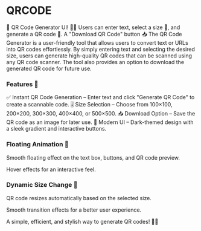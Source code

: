 # QRCODE
🚀 QR Code Generator UI! 🔲✨ Users can enter text, select a size 📏, and generate a QR code 🎉. A "Download QR Code" button 📥
The QR Code Generator is a user-friendly tool that allows users to convert text or URLs into QR codes effortlessly. By simply entering text and selecting the desired size, users can generate high-quality QR codes that can be scanned using any QR code scanner. The tool also provides an option to download the generated QR code for future use.

### Features 🌟
✅ Instant QR Code Generation – Enter text and click "Generate QR Code" to create a scannable code.
🎚️ Size Selection – Choose from 100×100, 200×200, 300×300, 400×400, or 500×500.
📥 Download Option – Save the QR code as an image for later use.
🎨 Modern UI – Dark-themed design with a sleek gradient and interactive buttons.

### Floating Animation 🌊
Smooth floating effect on the text box, buttons, and QR code preview.

Hover effects for an interactive feel.

### Dynamic Size Change 🔄
QR code resizes automatically based on the selected size.

Smooth transition effects for a better user experience.

A simple, efficient, and stylish way to generate QR codes! 🚀💡
